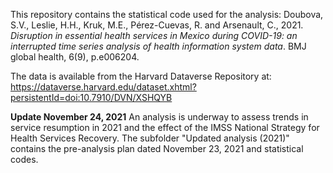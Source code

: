 This repository contains the statistical code used for the analysis: 
Doubova, S.V., Leslie, H.H., Kruk, M.E., Pérez-Cuevas, R. and Arsenault, C., 2021. *Disruption in essential health services in Mexico during COVID-19: an interrupted time series analysis of health information system data*. BMJ global health, 6(9), p.e006204.

The data is available from the Harvard Dataverse Repository at: https://dataverse.harvard.edu/dataset.xhtml?persistentId=doi:10.7910/DVN/XSHQYB

**Update November 24, 2021**
An analysis is underway to assess trends in service resumption in 2021 and the effect of the IMSS National Strategy for Health Services Recovery. The subfolder "Updated analysis (2021)" contains the pre-analysis plan dated November 23, 2021 and statistical codes. 
